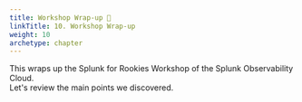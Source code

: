 ```yaml
---
title: Workshop Wrap-up 🎁
linkTitle: 10. Workshop Wrap-up
weight: 10
archetype: chapter
---
```


This wraps up the Splunk for Rookies Workshop of the Splunk Observability Cloud.  
Let's review the main points we discovered.
